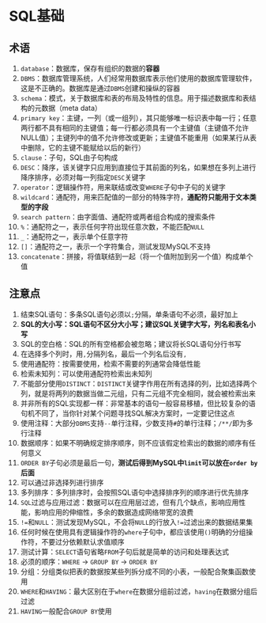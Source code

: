# SQL基础

## 术语

1. `database`：数据库，保存有组织的数据的**容器**
2. `DBMS`：数据库管理系统，人们经常用数据库表示他们使用的数据库管理软件，这是不正确的。数据库是通过`DBMS`创建和操纵的容器
3. `schema`：模式，关于数据库和表的布局及特性的信息。用于描述数据库和表结构的元数据（meta data）
4. `primary key`：主键，一列（或一组列），其只能够唯一标识表中每一行；任意两行都不具有相同的主键值；每一行都必须具有一个主键值（主键值不允许NULL值）；主键列中的值不允许修改或更新；主键值不能重用（如果某行从表中删除，它的主键不能赋给以后的新行）
5. `clause`：子句，SQL由子句构成
6. `DESC`：降序，该关键字只应用到直接位于其前面的列名，如果想在多列上进行降序排序，必须对每一列指定`DESC`关键字
7. `operator`：逻辑操作符，用来联结或改变`WHERE`子句中子句的关键字
8. `wildcard`：通配符，用来匹配值的一部分的特殊字符，**通配符只能用于文本类型的字段**
9. `search pattern`：由字面值、通配符或两者组合构成的搜索条件
10. `%`：通配符之一，表示任何字符出现任意次数，不能匹配`NULL`
11. `_`：通配符之一，表示单个任意字符
12. `[]`：通配符之一，表示一个字符集合，测试发现MySQL不支持
13. `concatenate`：拼接，将值联结到一起（将一个值附加到另一个值）构成单个值

## 注意点

1. 结束SQL语句：多条SQL语句必须以`;`分隔，单条语句不必须，最好加上
2. **SQL的大小写：SQL语句不区分大小写；建议SQL关键字大写，列名和表名小写**
3. SQL的空白格：SQL的所有空格都会被忽略；建议将长SQL语句分行书写
4. 在选择多个列时，用`,`分隔列名，最后一个列名后没有`,`
5. 使用通配符：按需要使用，检索不需要的列通常会降低性能
6. 检索未知列：可以使用通配符检索出未知列
7. 不能部分使用`DISTINCT`：`DISTINCT`关键字作用在所有选择的列，比如选择两个列，就是将两列的数据当做二元组，只有二元组不完全相同，就会被检索出来
8. 并非所有的SQL实现都一样：非常基本的语句一般容易移植，但比较复杂的语句机不同了，当你针对某个问题寻找SQL解决方案时，一定要记住这点
9. 使用注释：大部分`DBMS`支持`--`单行注释，少数支持`#`的单行注释；`/**/`即为多行注释
10. 数据顺序：如果不明确规定排序顺序，则不应该假定检索出的数据的顺序有任何意义
11. `ORDER BY`子句必须是最后一句，**测试后得到MySQL中`limit`可以放在`order by`后面**
12. 可以通过非选择列进行排序
13. 多列排序：多列排序时，会按照SQL语句中选择排序列的顺序进行优先排序
14. `SQL`过滤与应用过滤：数据可以在应用层过滤，但有几个缺点，影响应用性能，影响应用的伸缩性，多余的数据造成网络带宽的浪费
15. `!=`和`NULL`：测试发现MySQL，不会将`NULL`的行放入`!=`过滤出来的数据结果集
16. 任何时候在使用具有逻辑操作符的`where`子句中，都应该使用`()`明确的分组操作符，不要过分依赖默认求值顺序
17. 测试计算：`SELECT`语句省略`FROM`子句后就是简单的访问和处理表达式
18. 必须的顺序：`WHERE` -> `GROUP BY` -> `ORDER BY`
19. 分组：分组类似把表的数据按某些列拆分成不同的小表，一般配合聚集函数使用
20. `WHERE`和`HAVING`：最大区别在于`where`在数据分组前过滤，`having`在数据分组后过滤
21. `HAVING`一般配合`GROUP BY`使用

